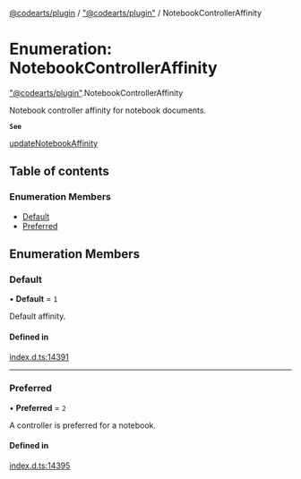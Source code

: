 [@codearts/plugin](../README.md) / ["@codearts/plugin"](../modules/_codearts_plugin_.md) / NotebookControllerAffinity

# Enumeration: NotebookControllerAffinity

["@codearts/plugin"](../modules/_codearts_plugin_.md).NotebookControllerAffinity

Notebook controller affinity for notebook documents.

**`See`**

[updateNotebookAffinity](../interfaces/codearts_plugin_.NotebookController.md#updatenotebookaffinity)

## Table of contents

### Enumeration Members

- [Default](codearts_plugin_.NotebookControllerAffinity.md#default)
- [Preferred](codearts_plugin_.NotebookControllerAffinity.md#preferred)

## Enumeration Members

### Default

• **Default** = ``1``

Default affinity.

#### Defined in

[index.d.ts:14391](https://github.com/shuyaqian/cloudide-plugin-api/blob/3fbdd11/index.d.ts#L14391)

___

### Preferred

• **Preferred** = ``2``

A controller is preferred for a notebook.

#### Defined in

[index.d.ts:14395](https://github.com/shuyaqian/cloudide-plugin-api/blob/3fbdd11/index.d.ts#L14395)
